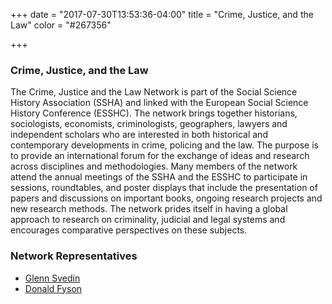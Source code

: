 +++
date = "2017-07-30T13:53:36-04:00"
title = "Crime, Justice, and the Law"
color = "#267356"

+++

### Crime, Justice, and the Law

The Crime, Justice and the Law Network is part of the Social Science History Association (SSHA) and linked with the European Social Science History Conference (ESSHC). The network brings together historians, sociologists, economists, criminologists, geographers, lawyers and independent scholars who are interested in both historical and contemporary developments in crime, policing and the law. The purpose is to provide an international forum for the exchange of ideas and research across disciplines and methodologies. Many members of the network attend the annual meetings of the SSHA and the ESSHC to participate in sessions, roundtables, and poster displays that include the presentation of papers and discussions on important books, ongoing research projects and new research methods. The network prides itself in having a global approach to research on criminality, judicial and legal systems and encourages comparative perspectives on these subjects.

### Network Representatives

- [Glenn Svedin](mailto:glenn.svedin@miun.se)
- [Donald Fyson](mailto:donald.fyson@hst.ulaval.ca)
